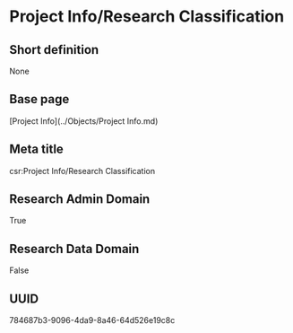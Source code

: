 # Project Info/Research Classification
## Short definition
None
## Base page
[Project Info](../Objects/Project Info.md)
## Meta title
csr:Project Info/Research Classification
## Research Admin Domain
True
## Research Data Domain
False
## UUID
784687b3-9096-4da9-8a46-64d526e19c8c
